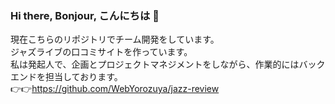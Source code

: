 ### Hi there, Bonjour, こんにちは 👋

現在こちらのリポジトリでチーム開発をしています。  
ジャズライブの口コミサイトを作っています。  
私は発起人で、企画とプロジェクトマネジメントをしながら、作業的にはバックエンドを担当しております。   
👉👉https://github.com/WebYorozuya/jazz-review

<!--
**kakudaisuke/kakudaisuke** is a ✨ _special_ ✨ repository because its `README.md` (this file) appears on your GitHub profile.

Here are some ideas to get you started:

- 🔭 I’m currently working on ...
- 🌱 I’m currently learning ...
- 👯 I’m looking to collaborate on ...
- 🤔 I’m looking for help with ...
- 💬 Ask me about ...
- 📫 How to reach me: ...
- 😄 Pronouns: ...
- ⚡ Fun fact: ...
-->

